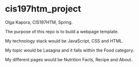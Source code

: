 # cis197htm_project

Olga Kapora, CIS197HTM, Spring.

The purpose of this repo is to build a webpage template.

My technology stack would be JavaScript, CSS and HTML.

My topic would be Lasagna and it falls within the Food category.

My different pages would be Nutrition Facts, Recipe and About.
